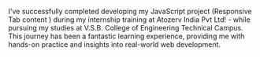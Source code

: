  I've successfully completed developing my JavaScript project (Responsive Tab content ) during my internship training at Atozerv India Pvt Ltd! - while pursuing my studies at V.S.B. College of Engineering Technical Campus. This journey has been a fantastic learning experience, providing me with hands-on practice and insights into real-world web development.
